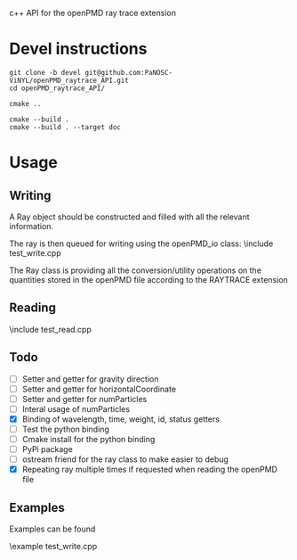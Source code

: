 c++ API for the openPMD ray trace extension 

# Devel instructions
```
git clone -b devel git@github.com:PaNOSC-ViNYL/openPMD_raytrace_API.git
cd openPMD_raytrace_API/

cmake ..

cmake --build .
cmake --build . --target doc
```

# Usage

## Writing

A Ray object should be constructed and filled with all the relevant information.

The ray is then queued for writing using the openPMD_io class:
\include test_write.cpp

The Ray class is providing all the conversion/utility operations on the quantities stored in the openPMD file according to the RAYTRACE extension


## Reading

\include test_read.cpp

## Todo
 - [ ] Setter and getter for gravity direction
 - [ ] Setter and getter for horizontalCoordinate
 - [ ] Setter and getter for numParticles
 - [ ] Interal usage of numParticles
 - [X] Binding of wavelength, time, weight, id, status getters
 - [ ] Test the python binding
 - [ ] Cmake install for the python binding
 - [ ] PyPi package
 - [ ] ostream friend for the ray class to make easier to debug
 - [X] Repeating ray multiple times if requested when reading the openPMD file
 
## Examples
Examples can be found 


\example test_write.cpp




